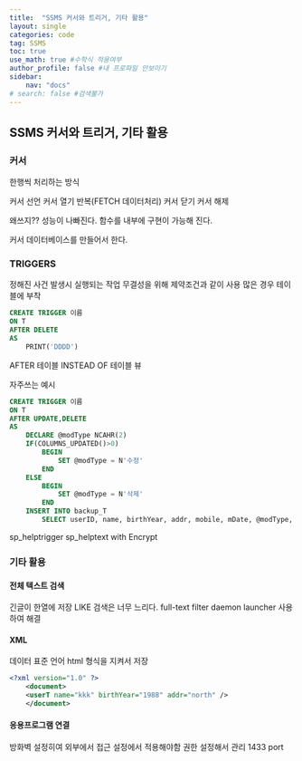 ```yaml
---
title:  "SSMS 커서와 트리거, 기타 활용"
layout: single
categories: code
tag: SSMS
toc: true
use_math: true #수학식 적용여부
author_profile: false #내 프로파일 안보이기
sidebar:
    nav: "docs" 
# search: false #검색불가
---
```


## SSMS 커서와 트리거, 기타 활용
### 커서
한행씩 처리하는 방식

커서 선언
커서 열기
반복(FETCH
데이터처리)
커서 닫기
커서 해제

왜쓰지?? 성능이 나빠진다.
함수를 내부에 구현이 가능해 진다.

커서 데이터베이스를 만들어서 한다.
### TRIGGERS
정해진 사건 발생시 실행되는 작업
무결성을 위해 제약조건과 같이 사용
많은 경우 테이블에 부착

```sql
CREATE TRIGGER 이름
ON T
AFTER DELETE
AS
    PRINT('DDDD')
```
AFTER  테이블
INSTEAD OF 테이블 뷰

자주쓰는 예시
```sql
CREATE TRIGGER 이름
ON T
AFTER UPDATE,DELETE
AS
    DECLARE @modType NCAHR(2)
    IF(COLUMNS_UPDATED()>0)
        BEGIN
            SET @modType = N'수정'
        END
    ELSE
        BEGIN
            SET @modType = N'삭제'
        END
    INSERT INTO backup_T
        SELECT userID, name, birthYear, addr, mobile, mDate, @modType, GETDATE(), USER_NAME() FROM deleted[inserted];
```
sp_helptrigger
sp_helptext
 with Encrypt

### 기타 활용
#### 전체 텍스트 검색
긴글이 한열에 저장
LIKE 검색은 너무 느리다.
full-text filter daemon launcher 사용하여 해결

#### XML
데이터 표준 언어
html 형식을 지켜서 저장
```xml
<?xml version="1.0" ?>
    <document>
    <userT name="kkk" birthYear="1988" addr="north" />
    </document>
```

#### 응용프로그램 연결
방화벽 설정히여 외부에서 접근
설정에서 적용해야함
권한 설정해서 관리
1433 port